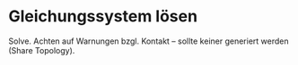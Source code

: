 # Gleichungssystem lösen

Solve. Achten auf Warnungen bzgl. Kontakt – sollte keiner generiert werden (Share Topology).
